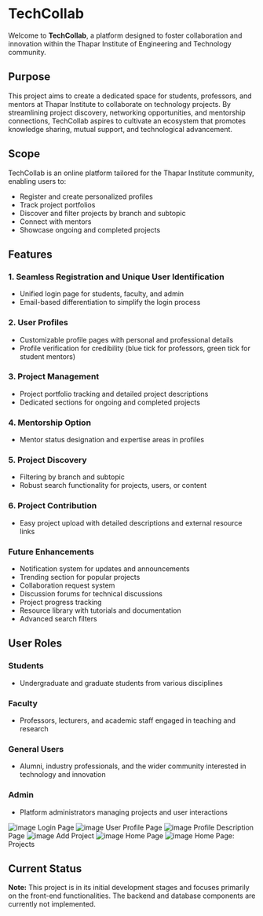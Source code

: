 # TechCollab

Welcome to **TechCollab**, a platform designed to foster collaboration and innovation within the Thapar Institute of Engineering and Technology community.


## Purpose

This project aims to create a dedicated space for students, professors, and mentors at Thapar Institute to collaborate on technology projects. By streamlining project discovery, networking opportunities, and mentorship connections, TechCollab aspires to cultivate an ecosystem that promotes knowledge sharing, mutual support, and technological advancement.

## Scope

TechCollab is an online platform tailored for the Thapar Institute community, enabling users to:

- Register and create personalized profiles
- Track project portfolios
- Discover and filter projects by branch and subtopic
- Connect with mentors
- Showcase ongoing and completed projects

## Features

### 1. Seamless Registration and Unique User Identification
- Unified login page for students, faculty, and admin
- Email-based differentiation to simplify the login process

### 2. User Profiles
- Customizable profile pages with personal and professional details
- Profile verification for credibility (blue tick for professors, green tick for student mentors)

### 3. Project Management
- Project portfolio tracking and detailed project descriptions
- Dedicated sections for ongoing and completed projects

### 4. Mentorship Option
- Mentor status designation and expertise areas in profiles

### 5. Project Discovery
- Filtering by branch and subtopic
- Robust search functionality for projects, users, or content

### 6. Project Contribution
- Easy project upload with detailed descriptions and external resource links

### Future Enhancements
- Notification system for updates and announcements
- Trending section for popular projects
- Collaboration request system
- Discussion forums for technical discussions
- Project progress tracking
- Resource library with tutorials and documentation
- Advanced search filters

## User Roles

### Students
- Undergraduate and graduate students from various disciplines

### Faculty
- Professors, lecturers, and academic staff engaged in teaching and research

### General Users
- Alumni, industry professionals, and the wider community interested in technology and innovation

### Admin
- Platform administrators managing projects and user interactions

![image](https://github.com/user-attachments/assets/71646e6c-2607-4eec-b71c-e1932241e0f2)
 Login Page 
![image](https://github.com/user-attachments/assets/a677ddc5-cb12-4b77-9373-cdbd930d7f36)
User Profile Page 
![image](https://github.com/user-attachments/assets/78f2e8ae-88ef-4df2-b968-1432cfaddf0b)
Profile Description Page 
![image](https://github.com/user-attachments/assets/19c6a818-37b1-4595-a07c-43e6340ccb75)
Add Project 
![image](https://github.com/user-attachments/assets/b891a1f6-f1b8-4490-bfcb-678954c3259b)
Home Page 
![image](https://github.com/user-attachments/assets/9c1d99c7-68e1-488d-af77-627e4cca4c32)
Home Page: Projects 

## Current Status

**Note:** This project is in its initial development stages and focuses primarily on the front-end functionalities. The backend and database components are currently not implemented. 


